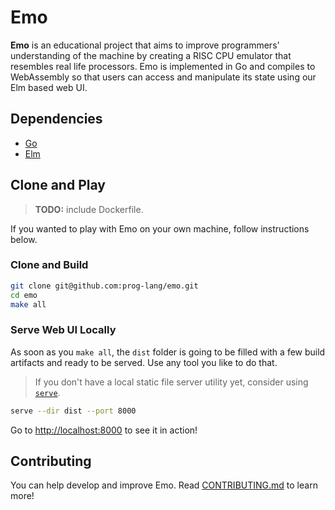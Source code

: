# Emo

**Emo** is an educational project that aims to improve programmers'
understanding of the machine by creating a RISC CPU emulator that resembles real
life processors. Emo is implemented in Go and compiles to WebAssembly so that
users can access and manipulate its state using our Elm based web UI.

## Dependencies

- [Go](https://go.dev/)
- [Elm](https://elm-lang.org/)

## Clone and Play

> **TODO:** include Dockerfile.

If you wanted to play with Emo on your own machine, follow instructions below.

### Clone and Build

```bash
git clone git@github.com:prog-lang/emo.git
cd emo
make all
```

### Serve Web UI Locally

As soon as you `make all`, the `dist` folder is going to be filled with a few
build artifacts and ready to be served. Use any tool you like to do that.

> If you don't have a local static file server utility yet, consider using
> [`serve`](https://github.com/sharpvik/serve).

```bash
serve --dir dist --port 8000
```

Go to <http://localhost:8000> to see it in action!

## Contributing

You can help develop and improve Emo. Read [CONTRIBUTING.md](CONTRIBUTING.md) to
learn more!
